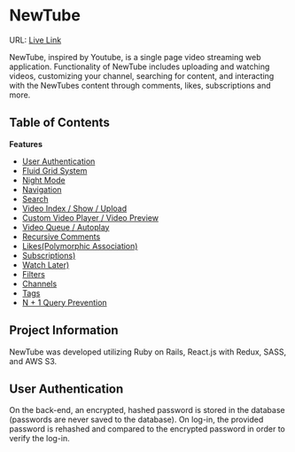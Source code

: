# NewTube
URL: [Live Link]()

NewTube, inspired by Youtube, is a single page video streaming web application. Functionality of NewTube includes uploading and watching videos, customizing your channel, searching for content, and interacting with the NewTubes content through comments, likes, subscriptions and more.

## Table of Contents
**Features**

* [User Authentication](#user-authentication)
* [Fluid Grid System](#fluid-grid)
* [Night Mode](#night-mode)
* [Navigation](#navigation)
* [Search](#search)
* [Video Index / Show / Upload](#video)
* [Custom Video Player / Video Preview](#custom-video-player)
* [Video Queue / Autoplay](#video-queue)
* [Recursive Comments](#comments)
* [Likes(Polymorphic Association)](#likes)
* [Subscriptions)](#subscriptions)
* [Watch Later)](#watch-later)
* [Filters](#filter)
* [Channels](#channels)
* [Tags](#tags)
* [N + 1 Query Prevention](#query)

## Project Information
NewTube was developed utilizing Ruby on Rails, React.js with Redux, SASS, and AWS S3.

## User Authentication
On the back-end, an encrypted, hashed password is stored in the database (passwords are never saved to the database). On log-in, the provided password is rehashed and compared to the encrypted password in order to verify the log-in.
